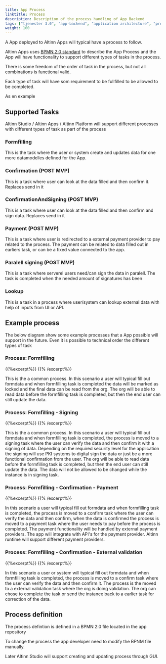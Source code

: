 ```yaml
---
title: App Process
linktitle: Process
description: Description of the process handling of App Backend 
tags: ["tjenester 3.0", "app-backend", "application architecture", "process", "bmpn" ]
weight: 100
---
```

A App deployed to Altinn Apps will typical have a process to follow. 

Altinn Apps uses [BPMN 2.0 standard](https://www.omg.org/spec/BPMN/2.0/) to describe the App Process and the App will have functionality
to support different types of tasks in the process.

There is some freedom of the order of task in the process, but not all combinations is functional valid.

Each type of task will have som requirement to be fullfilled to be allowed to be completed. 

As en example 

## Supported Tasks
Altinn Studio / Altinn Apps / Altinn Platform will support different processes with different types of task as part of the process

### Formfilling 
This is the task where the user or system create and updates data for one more datamodelles defined for the App.

### Confirmation (POST MVP)
This is a task where user can look at the data filled and then confirm it. Replaces send in it 

### ConfirmationAndSigning  (POST MVP)
This is a task where user can look at the data filled and then confirm and sign data. Replaces send in it 

### Payment (POST MVP)
This is a task where user is redirected to a external payment provider to pay related to the process. The payment can be related to data
filled out in earliers task, or can be a fixed value connected to the app. 

### Paralell signing (POST MVP)
This is a task where serverel users need/can sign the data in paralell. The task is completed when the needed amount of signatures has been 

### Lookup  
This is a task in a process where user/system can lookup external data with help of inputs from UI or API.

## Example process

The below diagram show some example processes that a App possible will support in the future. Even it is possible to technical order the different types of task 

### Process: Formfilling

{{%excerpt%}}
<object data="/architecture/application/altinn-apps/app/app-backend/process/app-backend-process-example1.svg" type="image/svg+xml" style="width: 200%;  max-width: 800px;"></object>
{{% /excerpt%}}

This is the a common process. In this scenario a user will typical fill out formdata and when formfilling task is completed the data will be marked as locked and the final data can be read from
the org. The org will be able to read data before the formfilling task is completed, but then the end user can still update the data.


### Process: Formfilling - Signing
{{%excerpt%}}
<object data="/architecture/application/altinn-apps/app/app-backend/process/app-backend-process-example2.svg" type="image/svg+xml" style="width: 200%;  max-width: 800px;"></object>
{{% /excerpt%}}


This is the a common process. In this scenario a user will typical fill out formdata and when formfilling task is completed, the process is moved to a signing task where the user
can verify the data and then confirm it with a signing of data.  Depending on the required security level for the application the signing will use PKI systems to digital sign the data or just
be a more functional confirmation from the user.  The org will be able to read data before the formfilling task is completed, but then the end user can still update the data. 
The data will not be allowed to be changed while the instance is in signing task.

### Process: Formfilling - Confirmation - Payment
{{%excerpt%}}
<object data="/architecture/application/altinn-apps/app/app-backend/process/app-backend-process-example3.svg" type="image/svg+xml" style="width: 200%;  max-width: 800px;"></object>
{{% /excerpt%}}

In this scenario a user will typical fill out formdata and when formfilling task is completed, the process is moved to a confirm task where the user
can verify the data and then confirm, when the data is confirmed the process is moved to a payment task where the user needs to pay before the process is completed. 
The payment functionality will be handled by external payment providers. The app will integrate with API's for the payment provider. Altinn runtime will support different payment providers.



### Process: Formfilling - Confirmation - External validation
{{%excerpt%}}
<object data="/architecture/application/altinn-apps/app/app-backend/process/app-backend-process-example4.svg" type="image/svg+xml" style="width: 200%;  max-width: 800px;"></object>
{{% /excerpt%}}

In this scenario a user or system will typical fill out formdata and when formfilling task is completed, the process is moved to a confirm task where the user
can verify the data and then confirm it. The process is the moved to a external validation task where the org is doing validation. The
org can chose to complete the task or send the instance back to a earlier task for correction of the data.


## Process definition
The process defintion is defined in a BPMN 2.0 file located in the app repository 

To change the process the app developer need to modify the BPNM file manually.

Later Altinn Studio will support creating and updating process through GUI.


